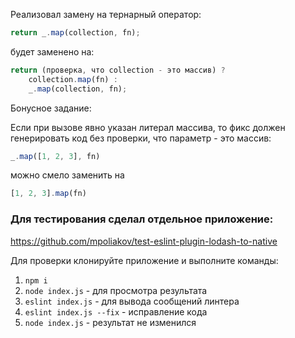 Реализовал замену на тернарный оператор:

```js
return _.map(collection, fn);
```

будет заменено на:

```js
return (проверка, что collection - это массив) ?
    collection.map(fn) :
    _.map(collection, fn);
```

Бонусное задание:

Если при вызове явно указан литерал массива, то фикс должен генерировать код без проверки, что параметр - это массив:

```js
_.map([1, 2, 3], fn)
```

можно смело заменить на
```js
[1, 2, 3].map(fn)
```

### Для тестирования сделал отдельное приложение:
https://github.com/mpoliakov/test-eslint-plugin-lodash-to-native

Для проверки клонируйте приложение и выполните команды:
1) `npm i`
2) `node index.js` - для просмотра результата
3) `eslint index.js` - для вывода сообщений линтера
4) `eslint index.js --fix` - исправление кода
5) `node index.js` - результат не изменился
